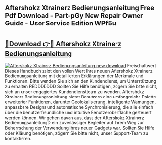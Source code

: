 ## Aftershokz Xtrainerz Bedienungsanleitung Free Pdf Download - Part-pGy New Repair Owner Guide - User Service Edition WPf5u

# <h2><a href="http://df4bo1.blite.top/?on=Aftershokz+Xtrainerz+Bedienungsanleitung">🔗Download 👉🔴 Aftershokz Xtrainerz Bedienungsanleitung</a></h2>

[![Aftershokz Xtrainerz Bedienungsanleitung new download](https://i.imgur.com/lujVjoI.png)](http://df4bo1.blite.top/?on=Aftershokz+Xtrainerz+Bedienungsanleitung)
Freischaltwert Dieses Handbuch zeigt den vollen Wert Ihres neuen Aftershokz Xtrainerz Bedienungsanleitung mit detaillierten Erklärungen der Merkmale und Funktionen. Bitte wenden Sie sich an den Kundendienst, um Unterstützung zu erhalten REDDDDDDD Sollten Sie Hilfe benötigen, zögern Sie bitte nicht, sich an unser engagiertes Kundendienstteam zu wenden. Aftershokz Xtrainerz Bedienungsanleitung bietet Benutzern eine umfangreiche Palette erweiterter Funktionen, darunter Geolokalisierung, intelligente Warnungen, anpassbare Designs und automatische Synchronisierung, die alle einfach über die benutzerfreundliche und intuitive Benutzeroberfläche gesteuert werden können. Wir gehen davon aus, dass der Aftershokz Xtrainerz BedienungsanleitungD ein zuverlässiger Begleiter auf Ihrem Weg zur Beherrschung der Verwendung Ihres neuen Gadgets war. Sollten Sie Hilfe oder Klärung benötigen, zögern Sie bitte nicht, unser Support-Team zu kontaktieren.
